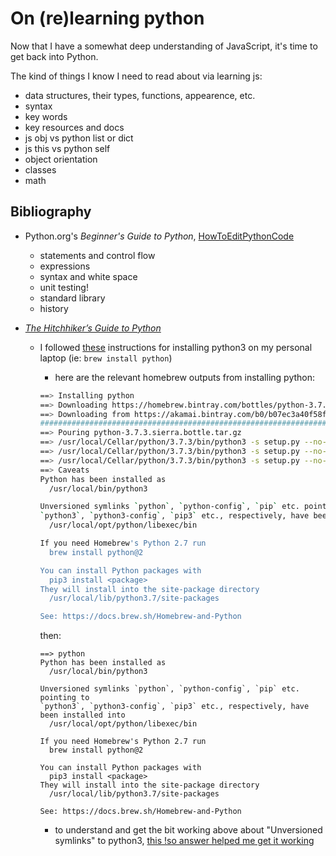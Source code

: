 # On (re)learning python

Now that I have a somewhat deep understanding of JavaScript, it's time to get back into Python.

The kind of things I know I need to read about via learning js:

- data structures, their types, functions, appearence, etc.
- syntax
- key words
- key resources and docs
- js obj vs python list or dict
- js this vs python self
- object orientation
- classes
- math

## Bibliography

- Python.org's _Beginner's Guide to Python_, [HowToEditPythonCode](https://wiki.python.org/moin/HowToEditPythonCode)

  - statements and control flow
  - expressions
  - syntax and white space
  - unit testing!
  - standard library
  - history

- [_The Hitchhiker’s Guide to Python_](https://docs.python-guide.org/)

  - I followed [these](https://docs.python-guide.org/starting/install3/osx/#install3-osx) instructions for installing python3 on my personal laptop (ie: `brew install python`)

    - here are the relevant homebrew outputs from installing python:

    ```bash
    ==> Installing python
    ==> Downloading https://homebrew.bintray.com/bottles/python-3.7.3.sierra.bottle.tar.gzj
    ==> Downloading from https://akamai.bintray.com/b0/b07ec3a40f58fa317e1bb937992dc0dca7d60812c60de99bde14fbadb6c27cc5?_
    ######################################################################## 100.0%
    ==> Pouring python-3.7.3.sierra.bottle.tar.gz
    ==> /usr/local/Cellar/python/3.7.3/bin/python3 -s setup.py --no-user-cfg install --force --verbose --install-scripts=
    ==> /usr/local/Cellar/python/3.7.3/bin/python3 -s setup.py --no-user-cfg install --force --verbose --install-scripts=
    ==> /usr/local/Cellar/python/3.7.3/bin/python3 -s setup.py --no-user-cfg install --force --verbose --install-scripts=
    ==> Caveats
    Python has been installed as
      /usr/local/bin/python3

    Unversioned symlinks `python`, `python-config`, `pip` etc. pointing to
    `python3`, `python3-config`, `pip3` etc., respectively, have been installed into
      /usr/local/opt/python/libexec/bin

    If you need Homebrew's Python 2.7 run
      brew install python@2

    You can install Python packages with
      pip3 install <package>
    They will install into the site-package directory
      /usr/local/lib/python3.7/site-packages

    See: https://docs.brew.sh/Homebrew-and-Python
    ```

    then:

    ```
    ==> python
    Python has been installed as
      /usr/local/bin/python3

    Unversioned symlinks `python`, `python-config`, `pip` etc. pointing to
    `python3`, `python3-config`, `pip3` etc., respectively, have been installed into
      /usr/local/opt/python/libexec/bin

    If you need Homebrew's Python 2.7 run
      brew install python@2

    You can install Python packages with
      pip3 install <package>
    They will install into the site-package directory
      /usr/local/lib/python3.7/site-packages

    See: https://docs.brew.sh/Homebrew-and-Python
    ```

    - to understand and get the bit working above about "Unversioned symlinks" to python3, [this !so answer helped me get it working](https://stackoverflow.com/a/51912712/2145103)
